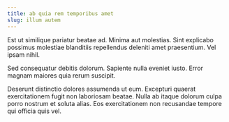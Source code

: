 ```yaml
---
title: ab quia rem temporibus amet
slug: illum autem
---
```


Est ut similique pariatur beatae ad. Minima aut molestias. Sint explicabo possimus molestiae blanditiis repellendus deleniti amet praesentium. Vel ipsam nihil.

Sed consequatur debitis dolorum. Sapiente nulla eveniet iusto. Error magnam maiores quia rerum suscipit.

Deserunt distinctio dolores assumenda ut eum. Excepturi quaerat exercitationem fugit non laboriosam beatae. Nulla ab itaque dolorum culpa porro nostrum et soluta alias. Eos exercitationem non recusandae tempore qui officia quis vel.
